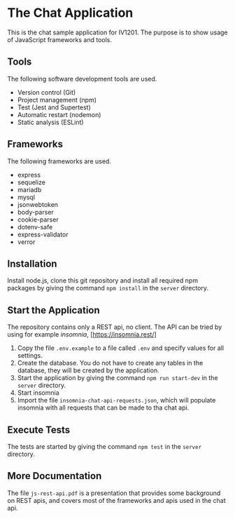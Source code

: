 # The Chat Application

This is the chat sample application for IV1201. The purpose is to show usage of
JavaScript frameworks and tools.

## Tools

The following software development tools are used.

- Version control (Git)
- Project management (npm)
- Test (Jest and Supertest)
- Automatic restart (nodemon)
- Static analysis (ESLint)

## Frameworks

The following frameworks are used.

- express
- sequelize
- mariadb
- mysql
- jsonwebtoken
- body-parser
- cookie-parser
- dotenv-safe
- express-validator
- verror

## Installation

Install node.js, clone this git repository and install all required npm packages by giving the command `npm install` in the `server` directory.

## Start the Application

The repository contains only a REST api, no client. The API can be tried by using for example *insomnia*, [https://insomnia.rest/]

1. Copy the file `.env.example` to a file called `.env` and specify values for all settings.
1. Create the database. You do not have to create any tables in the database, they will be created by the application.
1. Start the application by giving the command `npm run start-dev` in the `server` directory.
1. Start insomnia
1. Import the file `insomnia-chat-api-requests.json`, which will populate insomnia with all requests that can be made to tha chat api.

## Execute Tests

The tests are started by giving the command `npm test` in the `server` directory.

## More Documentation

The file `js-rest-api.pdf` is a presentation that provides some background on REST apis, and covers most of the frameworks and apis used in the chat api.
